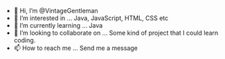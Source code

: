 - 👋 Hi, I’m @VintageGentleman
- 👀 I’m interested in ... Java, JavaScript, HTML, CSS etc
- 🌱 I’m currently learning ... Java
- 💞️ I’m looking to collaborate on ... Some kind of project that I could learn coding. 
- 📫 How to reach me ... Send me a message 

<!---
VintageGentleman/VintageGentleman is a ✨ special ✨ repository because its `README.md` (this file) appears on your GitHub profile.
You can click the Preview link to take a look at your changes.
--->
